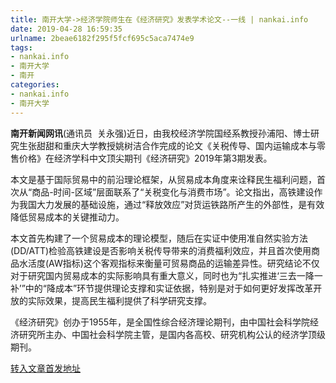 ```yaml
---
title: 南开大学->经济学院师生在《经济研究》发表学术论文--一线 | nankai.info
date: 2019-04-28 16:59:35
urlname: 2beae6182f295f5fcf695c5aca7474e9
tags: 
- nankai.info
- 南开大学
- 南开
categories:
- nankai.info
- 南开大学
---
```


**南开新闻网讯**(通讯员  关永强)近日，由我校经济学院国经系教授孙浦阳、博士研究生张甜甜和重庆大学教授姚树洁合作完成的论文《关税传导、国内运输成本与零售价格》在经济学科中文顶尖期刊《经济研究》2019年第3期发表。

本文是基于国际贸易中的前沿理论框架，从贸易成本角度来诠释民生福利问题，首次从“商品-时间-区域”层面联系了“关税变化与消费市场”。论文指出，高铁建设作为我国大力发展的基础设施，通过“释放效应”对货运铁路所产生的外部性，是有效降低贸易成本的关键推动力。

本文首先构建了一个贸易成本的理论模型，随后在实证中使用准自然实验方法(DD/ATT)检验高铁建设是否影响关税传导带来的消费福利效应，并且首次使用商品水活度(AW指标)这个客观指标来衡量可贸易商品的运输差异性。研究结论不仅对于研究国内贸易成本的实际影响具有重大意义，同时也为“扎实推进‘三去一降一补’”中的“降成本”环节提供理论支撑和实证依据，特别是对于如何更好发挥改革开放的实际效果，提高民生福利提供了科学研究支撑。

《经济研究》创办于1955年，是全国性综合经济理论期刊，由中国社会科学院经济研究所主办、中国社会科学院主管，是国内各高校、研究机构公认的经济学顶级期刊。

[转入文章首发地址](http://news.nankai.edu.cn/zhxw/system/2019/04/26/000447215.shtml)